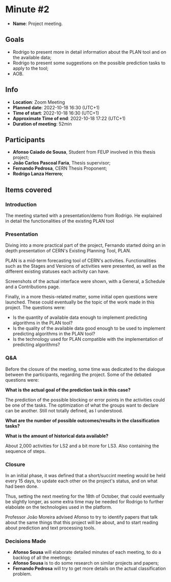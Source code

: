 # Minute #2

- **Name**: Project meeting.

## Goals

- Rodrigo to present more in detail information about the PLAN tool and on the available data;
- Rodrigo to present some suggestions on the possible prediction tasks to apply to the tool;
- AOB.

## Info

- **Location**: Zoom Meeting
- **Planned date**: 2022-10-18 16:30 (UTC+1)
- **Time of start**: 2022-10-18 16:30 (UTC+1)
- **Approximate Time of end**: 2022-10-18 17:22 (UTC+1)
- **Duration of meeting**: 52min

## Participants

- **Afonso Caiado de Sousa**, Student from FEUP involved in this thesis project;
- **João Carlos Pascoal Faria**, Thesis supervisor;
- **Fernando Pedrosa**, CERN Thesis Proponent;
- **Rodrigo Lanza Herrero**;

## Items covered

### Introduction

The meeting started with a presentation/demo from Rodrigo. He explained in detail the functionalities of the existing PLAN tool

### Presentation

Diving into a more practical part of the project, Fernando started doing an in depth presentation of CERN's Existing Planning Tool, PLAN.

PLAN is a mid-term forecasting tool of CERN's activities. Functionalities such as the Stages and Versions of activities were presented, as well as the different existing statuses each activity can have.

Screenshots of the actual interface were shown, with a General, a Schedule and a Contributions page.

Finally, in a more thesis-related matter, some initial open questions were launched. These could eventually be the topic of the work made in this project. The questions were:

- Is the quantity of available data enough to implement predicting algorithms in the PLAN tool?
- Is the quality of the available data good enough to be used to implement predicting algorithms in the PLAN tool?
- Is the technology used for PLAN compatible with the implementation of predicting algorithms?

### Q&A

Before the closure of the meeting, some time was dedicated to the dialogue between the participants, regarding the project. Some of the debated questions were:

**What is the actual goal of the prediction task in this case?**

The prediction of the possible blocking or error points in the activities could be one of the tasks. The optimization of what the groups want to declare can be another. Still not totally defined, as I understood.

**What are the number of possible outcomes/results in the classification tasks?**

**What is the amount of historical data available?**

About 2,000 activities for LS2 and a bit more for LS3. Also containing the sequence of steps.

### Closure

In an initial phase, it was defined that a short/succint meeting would be held every 15 days, to update each other on the project's status, and on what had been done. 

Thus, setting the next meeting for the 18th of October, that could eventually be slightly longer, as some extra time may be needed for Rodrigo to further elabolate on the technologies used in the platform.

Professor João Moreira advised Afonso to try to identify papers that talk about the same things that this project will be about, and to start reading about prediction and text processing tools.

### Decisions Made

- **Afonso Sousa** will elaborate detailed minutes of each meeting, to do a backlog of all the meetings;
- **Afonso Sousa** is to do some research on similar projects and papers;
- **Fernando Pedrosa** will try to get more details on the actual classification problem.